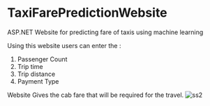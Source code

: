 # TaxiFarePredictionWebsite
ASP.NET Website for predicting fare of taxis using machine learning 

Using this website users can enter the :
1. Passenger Count
2. Trip time
3. Trip distance
4. Payment Type

Website Gives the cab fare that will be required for the travel.
![ss2](https://user-images.githubusercontent.com/34349569/79861750-8088e180-83f2-11ea-9b20-6b65510d68a9.PNG)
